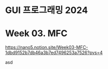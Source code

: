 # GUI 프로그래밍 2024

# Week 03. MFC

https://nano5.notion.site/Week03-MFC-1dbd9152b7db46a3b7ed7496253a7526?pvs=4

asd
